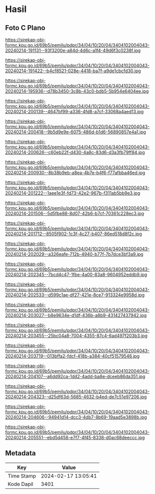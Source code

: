 # Hasil

## Foto C Plano

https://sirekap-obj-formc.kpu.go.id/69b5/pemilu/pdpr/34/04/10/20/04/3404102004043-20240214-191131--93f3200e-a84d-4d6c-a1f4-49d6f3c0238f.jpg

https://sirekap-obj-formc.kpu.go.id/69b5/pemilu/pdpr/34/04/10/20/04/3404102004043-20240214-191422--b4cf8521-028e-4418-ba7f-a9de1cbcfd30.jpg

https://sirekap-obj-formc.kpu.go.id/69b5/pemilu/pdpr/34/04/10/20/04/3404102004043-20240214-195936--d78b3450-3c8b-43c0-bdb5-5b954e6404ee.jpg

https://sirekap-obj-formc.kpu.go.id/69b5/pemilu/pdpr/34/04/10/20/04/3404102004043-20240214-200139--4647bf99-a336-4fd8-a7cf-33068a4aed13.jpg

https://sirekap-obj-formc.kpu.go.id/69b5/pemilu/pdpr/34/04/10/20/04/3404102004043-20240214-200418--9b5d9e9e-6075-486d-b1d6-56890857e4a1.jpg

https://sirekap-obj-formc.kpu.go.id/69b5/pemilu/pdpr/34/04/10/20/04/3404102004043-20240214-200626--c60eb22f-d430-4a8c-83d6-d3a3fb79ff84.jpg

https://sirekap-obj-formc.kpu.go.id/69b5/pemilu/pdpr/34/04/10/20/04/3404102004043-20240214-200930--8b38b9eb-a8ea-4b7e-b4f6-f77afbba46ed.jpg

https://sirekap-obj-formc.kpu.go.id/69b5/pemilu/pdpr/34/04/10/20/04/3404102004043-20240214-201222--1aee1e3f-fd73-42e2-967b-f311ab5bb9e3.jpg

https://sirekap-obj-formc.kpu.go.id/69b5/pemilu/pdpr/34/04/10/20/04/3404102004043-20240214-201506--5d5fbe88-8d07-42b6-b7cf-70361c228ec3.jpg

https://sirekap-obj-formc.kpu.go.id/69b5/pemilu/pdpr/34/04/10/20/04/3404102004043-20240214-201712--8505f902-1c3f-4c27-b407-86ed518d8f2c.jpg

https://sirekap-obj-formc.kpu.go.id/69b5/pemilu/pdpr/34/04/10/20/04/3404102004043-20240214-202029--a326eafe-712b-4940-b77f-7b7dce3bf3a9.jpg

https://sirekap-obj-formc.kpu.go.id/69b5/pemilu/pdpr/34/04/10/20/04/3404102004043-20240214-202345--7bcd4c47-1fbe-4a00-83a8-9604952eddb9.jpg

https://sirekap-obj-formc.kpu.go.id/69b5/pemilu/pdpr/34/04/10/20/04/3404102004043-20240214-202533--d599c1ae-df27-421e-8ce7-913324e9958d.jpg

https://sirekap-obj-formc.kpu.go.id/69b5/pemilu/pdpr/34/04/10/20/04/3404102004043-20240214-203027--b8e9634e-d1df-436b-a8b9-431427437942.jpg

https://sirekap-obj-formc.kpu.go.id/69b5/pemilu/pdpr/34/04/10/20/04/3404102004043-20240214-203455--25bc04a8-7004-4355-87c4-6ad497f203b3.jpg

https://sirekap-obj-formc.kpu.go.id/69b5/pemilu/pdpr/34/04/10/20/04/3404102004043-20240214-203719--013bffa2-fdcf-418b-a384-40cf51579546.jpg

https://sirekap-obj-formc.kpu.go.id/69b5/pemilu/pdpr/34/04/10/20/04/3404102004043-20240214-204107--a6dd92ca-1dd2-4add-ba8e-dceeb86da351.jpg

https://sirekap-obj-formc.kpu.go.id/69b5/pemilu/pdpr/34/04/10/20/04/3404102004043-20240214-204323--d25df63d-5685-4632-b4ed-de7c51e97206.jpg

https://sirekap-obj-formc.kpu.go.id/69b5/pemilu/pdpr/34/04/10/20/04/3404102004043-20240214-204606--94941d14-dcc3-4db7-8b69-19aad5e3898b.jpg

https://sirekap-obj-formc.kpu.go.id/69b5/pemilu/pdpr/34/04/10/20/04/3404102004043-20240214-205551--ebd5d458-e7f7-4f45-8338-d0ac68deeccc.jpg


## Metadata

| Key        | Value               |
| ---------- | ------------------- |
| Time Stamp | 2024-02-17 13:05:41 |
| Kode Dapil | 3401                |




